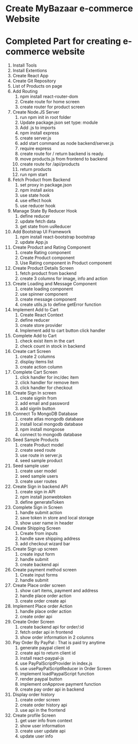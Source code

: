 # Create MyBazaar e-commerce Website

# Completed Part for creating e-commerce website

1. Install Tools
2. Install Extentions
3. Create React App
4. Create Git Repository
5. List of Products on page
6. Add Routing
   1. npm install react-router-dom
   2. Create route for home screen
   3. create router for product screen
7. Create Node.JS Server
   1. run npm init in root folder
   2. Update package.json set type: module
   3. Add .js to imports
   4. npm install express
   5. create server.js
   6. add start command as node backend/server.js
   7. require express
   8. create route for / return backend is ready.
   9. move products.js from frontend to backend
   10. create route for /api/products
   11. return products
   12. run npm start
8. Fetch Product from Backend
   1. set proxy in package.json
   2. npm install axios
   3. use state hook
   4. use effect hook
   5. use reducer hook
9. Manage State By Reducer Hook
   1. define reducer
   2. update fetch data
   3. get state from usReducer
10. Add Bootstrap UI Framework
    1. npm install react-bootstrap bootstrap
    2. update App.js
11. Create Product and Rating Component
    1. create Rating component
    2. Create Product component
    3. Use Rating component in Product component
12. Create Product Details Screen
    1. fetch product from backend
    2. create 3 columns for image, info and action
13. Create Loading and Message Component
    1. create loading component
    2. use spinner component
    3. create message component
    4. create utils.js to define getError function
14. Implement Add to Cart
    1. Create React Context
    2. define reducer
    3. create store provider
    4. Implement add to cart button click handler
15. Complete Add to Cart
    1. check exist item in the cart
    2. check count in stock in backend
16. Create cart Screen
    1. create 2 columns
    2. display items list
    3. create action column
17. Complete Cart Screen
    1. click handler for inc/dec item
    2. click handler for remove item
    3. click handler for checkout
18. Create Sign In screen
    1. create signIn from
    2. add email and password
    3. add signIn button
19. Connect To MongoDB Database
    1. create atlas mongodb database
    2. install local mongodb database
    3. npm install mongoose
    4. connect to mongodb database
20. Seed Sample Products
    1. create Product model
    2. create seed route
    3. use route in server.js
    4. seed sample product
21. Seed sample user
    1. create user model
    2. seed sample users
    3. create user routes
22. Create Sign in backend API
    1. create sign in API
    2. npm install jsonwebtoken
    3. define generateToken
23. Complete Sign in Screen
    1. handle submit action
    2. save token in store and local storage
    3. show user name in header
24. Create Shipping Screen
    1. Create from inputs
    2. handle save shipping address
    3. add checkout wizard bar
25. Create Sign up screen
    1. create input form
    2. handle submit
    3. create backend api
26. Create payment method screen
    1. Create input forms
    2. handle submit
27. Create Place order screen
    1. show cart items, payment and address
    2. handle place order action
    3. create order create api
28. Implement Place order Action
    1. handle place order action
    2. create order api
29. Create Order Screen 
    1. create backend api for order/:id
    2. fetch order api in frontend
    3. show order information in 2 columns
30. Pay Order By PayPal : That is paid try anytime
    1. generate paypal client id
    2. create api to return client id
    3. install react-paypal-js
    4. use PayPalScriptProvider in index.js
    5. use usePayPalScriptReducer in Order Screen
    6. implement loadPaypalScript function
    7. render paypal button
    8. implement onApprove payment function
    9. create pay order api in backend
31. Display order history
    1. create order screen
    2. create order history api
    3. use api in the frontend
32. Create profile Screen
    1. get user info  from context
    2. show user information
    3. create user update api
    4. update user info